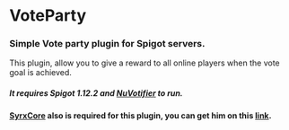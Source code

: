 # VoteParty
### Simple Vote party plugin for Spigot servers.

This plugin, allow you to give a reward to all online players when the vote goal is achieved.


##### It requires Spigot 1.12.2 and [NuVotifier](https://github.com/NuVotifier/NuVotifier) to run.

#### [SyrxCore](https://github.com/SyrxCraft/VoteParty/blob/master/libs/SyrxCore-1.0.jar) also is required for this plugin, you can get him on this [link](https://github.com/SyrxCraft/VoteParty/blob/master/libs/SyrxCore-1.0.jar).